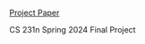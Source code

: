 [Project Paper](https://drive.google.com/file/d/1PTB7felHVLrBHAGvTUkcFwQmeQaaHmlr/view?usp=sharing)

CS 231n Spring 2024 Final Project
